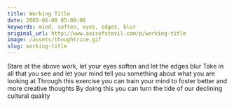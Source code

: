 ```yaml
---
title: Working Title
date: 2005-06-08 05:00:00
keywords: mind, soften, eyes, edges, blur
original_url: http://www.axisofstevil.com/p/working-title
image: /assets/thoughtrice.gif
slug: working-title
---
```


Stare at the above work, let your eyes soften and let the edges blur Take in all that you see and let your mind tell you something about what you are looking at Through this exercise you can train your mind to foster better and more creative thoughts By doing this you can turn the tide of our declining cultural quality

